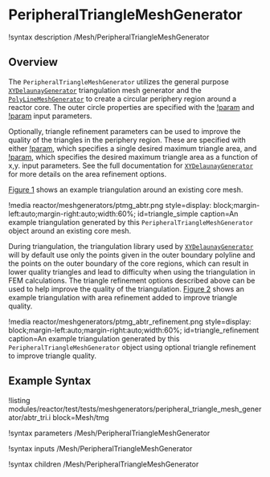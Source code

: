 # PeripheralTriangleMeshGenerator

!syntax description /Mesh/PeripheralTriangleMeshGenerator

## Overview

The `PeripheralTriangleMeshGenerator` utilizes the general purpose [`XYDelaunayGenerator`](XYDelaunayGenerator.md) triangulation mesh generator and the [`PolyLineMeshGenerator`](PolyLineMeshGenerator.md) to create a circular periphery region around a reactor core. The outer circle properties are specified with the [!param](/Mesh/PeripheralTriangleMeshGenerator/peripheral_ring_radius) and [!param](/Mesh/PeripheralTriangleMeshGenerator/peripheral_ring_num_segments) input parameters.

Optionally, triangle refinement parameters can be used to improve the quality of the triangles in the periphery region. These are specified with either [!param](/Mesh/PeripheralTriangleMeshGenerator/desired_area), which specifies a single desired maximum triangle area, and [!param](/Mesh/PeripheralTriangleMeshGenerator/desired_area_func), which specifies the desired maximum triangle area as a function of x,y. input parameters. See the full documentation for [`XYDelaunayGenerator`](XYDelaunayGenerator.md) for more details on the area refinement options.

[Figure 1](#triangle_simple) shows an example triangulation around an existing core mesh.

!media reactor/meshgenerators/ptmg_abtr.png
      style=display: block;margin-left:auto;margin-right:auto;width:60%;
      id=triangle_simple
      caption=An example triangulation generated by this `PeripheralTriangleMeshGenerator` object around an existing core mesh.

During triangulation, the triangulation library used by [`XYDelaunayGenerator`](XYDelaunayGenerator.md) will by default use only the points given in the outer boundary polyline and the points on the outer boundary of the core regions, which can result in lower quality triangles and lead to difficulty when using the triangulation in FEM calculations. The triangle refinement options described above can be used to help improve the quality of the triangulation. [Figure 2](#triangle_refinement) shows an example triangulation with area refinement added to improve triangle quality.

!media reactor/meshgenerators/ptmg_abtr_refinement.png
      style=display: block;margin-left:auto;margin-right:auto;width:60%;
      id=triangle_refinement
      caption=An example triangulation generated by this `PeripheralTriangleMeshGenerator` object using optional triangle refinement to improve triangle quality.

## Example Syntax

!listing modules/reactor/test/tests/meshgenerators/peripheral_triangle_mesh_generator/abtr_tri.i block=Mesh/tmg

!syntax parameters /Mesh/PeripheralTriangleMeshGenerator

!syntax inputs /Mesh/PeripheralTriangleMeshGenerator

!syntax children /Mesh/PeripheralTriangleMeshGenerator
